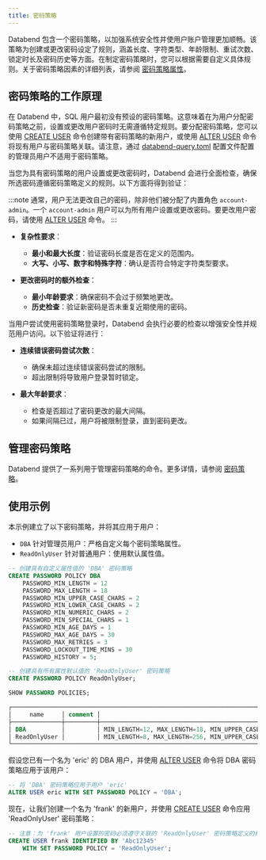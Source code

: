```yaml
---
title: 密码策略
---
```


Databend 包含一个密码策略，以加强系统安全性并使用户账户管理更加顺畅。该策略为创建或更改密码设定了规则，涵盖长度、字符类型、年龄限制、重试次数、锁定时长及密码历史等方面。在制定密码策略时，您可以根据需要自定义具体规则。关于密码策略因素的详细列表，请参阅 [密码策略属性](/sql/sql-commands/ddl/password-policy/create-password-policy#密码策略属性)。

## 密码策略的工作原理

在 Databend 中，SQL 用户最初没有预设的密码策略。这意味着在为用户分配密码策略之前，设置或更改用户密码时无需遵循特定规则。要分配密码策略，您可以使用 [CREATE USER](/sql/sql-commands/ddl/user/user-create-user) 命令创建带有密码策略的新用户，或使用 [ALTER USER](/sql/sql-commands/ddl/user/user-alter-user) 命令将现有用户与密码策略关联。请注意，通过 [databend-query.toml](https://github.com/datafuselabs/databend/blob/main/scripts/distribution/configs/databend-query.toml) 配置文件配置的管理员用户不适用于密码策略。

当您为具有密码策略的用户设置或更改密码时，Databend 会进行全面检查，确保所选密码遵循密码策略定义的规则。以下方面将得到验证：

:::note
通常，用户无法更改自己的密码，除非他们被分配了内置角色 `account-admin`。一个 `account-admin` 用户可以为所有用户设置或更改密码。要更改用户密码，请使用 [ALTER USER](/sql/sql-commands/ddl/user/user-alter-user) 命令。
:::

- **复杂性要求**：

  - **最小和最大长度**：验证密码长度是否在定义的范围内。
  - **大写、小写、数字和特殊字符**：确认是否符合特定字符类型要求。

- **更改密码时的额外检查**：
  - **最小年龄要求**：确保密码不会过于频繁地更改。
  - **历史检查**：验证新密码是否未重复近期使用的密码。

当用户尝试使用密码策略登录时，Databend 会执行必要的检查以增强安全性并规范用户访问。以下验证将进行：

- **连续错误密码尝试次数**：

  - 确保未超过连续错误密码尝试的限制。
  - 超出限制将导致用户登录暂时锁定。

- **最大年龄要求**：
  - 检查是否超过了密码更改的最大间隔。
  - 如果间隔已过，用户将被限制登录，直到密码更改。

## 管理密码策略

Databend 提供了一系列用于管理密码策略的命令。更多详情，请参阅 [密码策略](/sql/sql-commands/ddl/password-policy/)。

## 使用示例

本示例建立了以下密码策略，并将其应用于用户：

- `DBA` 针对管理员用户：严格自定义每个密码策略属性。
- `ReadOnlyUser` 针对普通用户：使用默认属性值。

```sql
-- 创建具有自定义属性值的 'DBA' 密码策略
CREATE PASSWORD POLICY DBA
    PASSWORD_MIN_LENGTH = 12
    PASSWORD_MAX_LENGTH = 18
    PASSWORD_MIN_UPPER_CASE_CHARS = 2
    PASSWORD_MIN_LOWER_CASE_CHARS = 2
    PASSWORD_MIN_NUMERIC_CHARS = 2
    PASSWORD_MIN_SPECIAL_CHARS = 1
    PASSWORD_MIN_AGE_DAYS = 1
    PASSWORD_MAX_AGE_DAYS = 30
    PASSWORD_MAX_RETRIES = 3
    PASSWORD_LOCKOUT_TIME_MINS = 30
    PASSWORD_HISTORY = 5;

-- 创建具有所有属性默认值的 'ReadOnlyUser' 密码策略
CREATE PASSWORD POLICY ReadOnlyUser;

SHOW PASSWORD POLICIES;

┌──────────────────────────────────────────────────────────────────────────────────────────────────────────────────────────────────────────────────────────────────────────────────────────────────────────────────────────────────┐
│     name     │ comment │                                                                                                 options                                                                                                 │
├──────────────┼─────────┼─────────────────────────────────────────────────────────────────────────────────────────────────────────────────────────────────────────────────────────────────────────────────────────────────────────┤
│ DBA          │         │ MIN_LENGTH=12, MAX_LENGTH=18, MIN_UPPER_CASE_CHARS=2, MIN_LOWER_CASE_CHARS=2, MIN_NUMERIC_CHARS=2, MIN_SPECIAL_CHARS=1, MIN_AGE_DAYS=1, MAX_AGE_DAYS=30, MAX_RETRIES=3, LOCKOUT_TIME_MINS=30, HISTORY=5 │
│ ReadOnlyUser │         │ MIN_LENGTH=8, MAX_LENGTH=256, MIN_UPPER_CASE_CHARS=1, MIN_LOWER_CASE_CHARS=1, MIN_NUMERIC_CHARS=1, MIN_SPECIAL_CHARS=0, MIN_AGE_DAYS=0, MAX_AGE_DAYS=90, MAX_RETRIES=5, LOCKOUT_TIME_MINS=15, HISTORY=0 │
└──────────────────────────────────────────────────────────────────────────────────────────────────────────────────────────────────────────────────────────────────────────────────────────────────────────────────────────────────┘
```

假设您已有一个名为 'eric' 的 DBA 用户，并使用 [ALTER USER](/sql/sql-commands/ddl/user/user-alter-user) 命令将 DBA 密码策略应用于该用户：

```sql
-- 将 'DBA' 密码策略应用于用户 'eric'
ALTER USER eric WITH SET PASSWORD POLICY = 'DBA';
```

现在，让我们创建一个名为 'frank' 的新用户，并使用 [CREATE USER](/sql/sql-commands/ddl/user/user-create-user) 命令应用 'ReadOnlyUser' 密码策略：

```sql
-- 注意：为 'frank' 用户设置的密码必须遵守关联的 'ReadOnlyUser' 密码策略定义的约束。
CREATE USER frank IDENTIFIED BY 'Abc12345'
    WITH SET PASSWORD POLICY = 'ReadOnlyUser';
```
